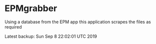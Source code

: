 # EPMgrabber
Using a database from the EPM app this application scrapes the files as required


Latest backup: Sun Sep 8 22:02:01 UTC 2019
